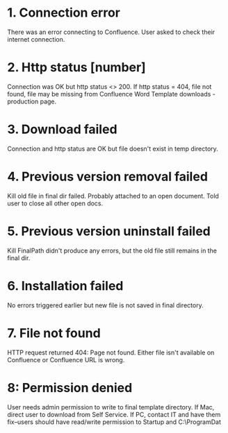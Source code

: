 # 1. Connection error
There was an error connecting to Confluence. User asked to check their internet connection.

#  2. Http status [number]
Connection was OK but http status <> 200. If http status = 404, file not found, file may be missing from Confluence Word Template downloads - production page.

# 3. Download failed
Connection and http status are OK but file doesn't exist in temp directory.

# 4. Previous version removal failed
Kill old file in final dir failed. Probably attached to an open document. Told user to close all other open docs.

# 5. Previous version uninstall failed
Kill FinalPath didn't produce any errors, but the old file still remains in the final dir.

# 6. Installation failed
No errors triggered earlier but new file is not saved in final directory.

# 7. File not found
HTTP request returned 404: Page not found. Either file isn't available on Confluence or Confluence URL is wrong.

# 8: Permission denied
User needs admin permission to write to final template directory. If Mac, direct user to download from Self Service. If PC, contact IT and have them fix–users should have read/write permission to Startup and C:\ProgramDat